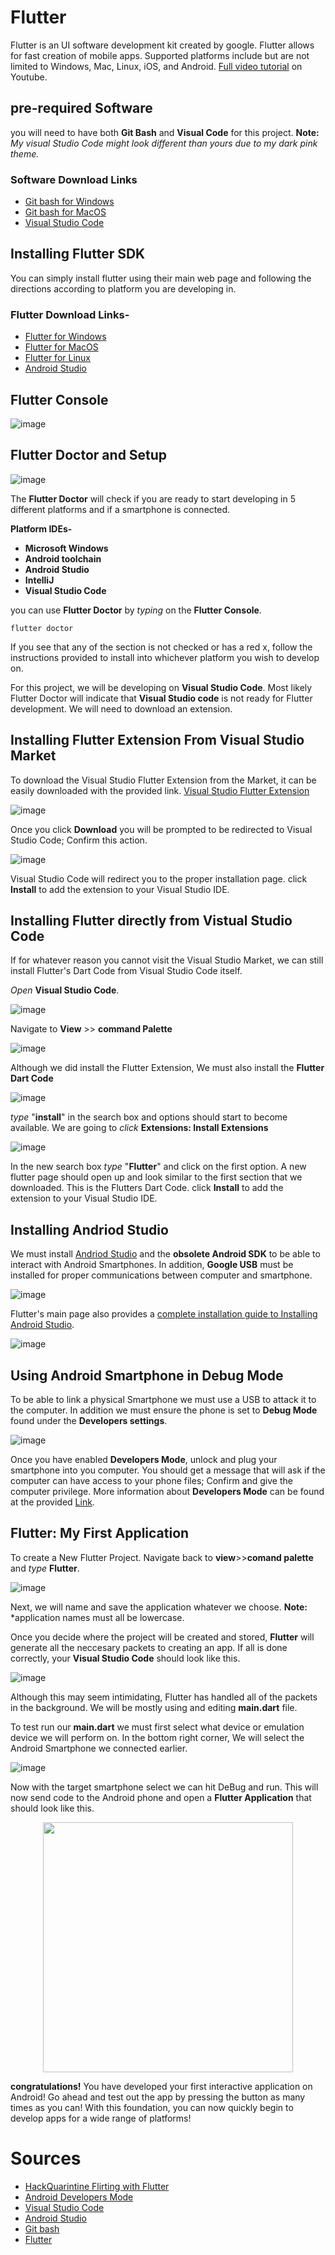 # Flutter

Flutter is an UI software development kit created by google. Flutter allows for fast creation of mobile apps. Supported platforms include but are not limited to Windows, Mac, Linux, iOS, and Android. [Full video tutorial](https://www.youtube.com/watch?v=2tmAQ3RGh1w) on Youtube.

## pre-required Software

you will need to have both **Git Bash** and **Visual Code** for this project. **Note:** *My visual Studio Code might look different than yours due to my dark pink theme.* 

### Software Download Links
- [Git bash for Windows](https://gitforwindows.org/)
- [Git bash for MacOS](https://git-scm.com/download/mac)
- [Visual Studio Code](https://code.visualstudio.com/)


## Installing Flutter SDK

You can simply install flutter using their main web page and following the directions according to platform you are developing in.

### **Flutter Download Links-**
- [Flutter for Windows](https://flutter.dev/docs/get-started/install/windows)
- [Flutter for MacOS](https://flutter.dev/docs/get-started/install/macos)
- [Flutter for Linux](https://flutter.dev/docs/get-started/install/linux)
- [Android Studio](https://developer.android.com/studio)

## Flutter Console

![image](https://raw.githubusercontent.com/jordanadrianoo/Hack-Quarantine-2020/master/Repository%20Images/Flutter%20images/Flutter%20cmd.JPG)

## Flutter Doctor and Setup

![image](https://raw.githubusercontent.com/jordanadrianoo/Hack-Quarantine-2020/master/Repository%20Images/Flutter%20images/Flutter%20Doctor.JPG)

The **Flutter Doctor** will check if you are ready to start developing in 5 different platforms and if a smartphone is connected.

**Platform IDEs-**
- **Microsoft Windows**
- **Android toolchain**
- **Android Studio**
- **IntelliJ**
- **Visual Studio Code**

you can use **Flutter Doctor** by *typing* on the **Flutter Console**. 

```
flutter doctor
```

If you see that any of the section is not checked or has a red x, follow the instructions provided to install into whichever platform you wish to develop on.

For this project, we will be developing on **Visual Studio Code**. Most likely Flutter Doctor will indicate that **Visual Studio code** is not ready for Flutter development. We will need to download an extension.

## Installing Flutter Extension From Visual Studio Market
To download the Visual Studio Flutter Extension from the Market, it can be easily downloaded with the provided link.
[Visual Studio Flutter Extension](https://marketplace.visualstudio.com/items?itemName=Dart-Code.flutter)

![image](https://raw.githubusercontent.com/jordanadrianoo/Hack-Quarantine-2020/master/Repository%20Images/Flutter%20images/VS%20Flutter%20Extension.JPG)

Once you click **Download** you will be prompted to be redirected to Visual Studio Code; Confirm this action.

![image](https://raw.githubusercontent.com/jordanadrianoo/Hack-Quarantine-2020/master/Repository%20Images/Flutter%20images/VS%20Extension%20Download.JPG)

Visual Studio Code will redirect you to the proper installation page. click **Install** to add the extension to your Visual Studio IDE. 

## Installing Flutter directly from Vistual Studio Code

If for whatever reason you cannot visit the Visual Studio Market, we can still install Flutter's Dart Code from Visual Studio Code itself.

*Open* **Visual Studio Code**.

![image](https://raw.githubusercontent.com/jordanadrianoo/Hack-Quarantine-2020/master/Repository%20Images/Flutter%20images/blank%20studio%20workspace.JPG)

Navigate to **View** >> **command Palette**

![image](https://raw.githubusercontent.com/jordanadrianoo/Hack-Quarantine-2020/master/Repository%20Images/Flutter%20images/Command%20Palette.JPG)

Although we did install the Flutter Extension, We must also install the **Flutter Dart Code** 

![image](https://raw.githubusercontent.com/jordanadrianoo/Hack-Quarantine-2020/master/Repository%20Images/Flutter%20images/Install%20Extensions.JPG)

*type* "**install**" in the search box and options should start to become available. We are going to *click* **Extensions: Install Extensions**

![image](https://raw.githubusercontent.com/jordanadrianoo/Hack-Quarantine-2020/master/Repository%20Images/Flutter%20images/Flutter%20Dart%20Code.JPG)

In the new search box *type* "**Flutter**" and click on the first option. A new flutter page should open up and look similar to the first section that we downloaded. This is the Flutters Dart Code. click **Install** to add the extension to your Visual Studio IDE.

## Installing Andriod Studio

We must install [Andriod Studio](https://developer.android.com/studio) and the **obsolete Android SDK** to be able to interact with Android Smartphones. In addition, **Google USB** must be installed for proper communications between computer and smartphone.

![image](https://raw.githubusercontent.com/jordanadrianoo/Hack-Quarantine-2020/master/Repository%20Images/Flutter%20images/Android%20Studio.JPG)

Flutter's main page also provides a [complete installation guide to Installing Android Studio](https://flutter.dev/docs/get-started/install/windows).

![image](https://raw.githubusercontent.com/jordanadrianoo/Hack-Quarantine-2020/master/Repository%20Images/Flutter%20images/Flutter%20Android%20guide.JPG)


## Using Android Smartphone in Debug Mode

To be able to link a physical Smartphone we must use a USB to attack it to the computer. In addition we must ensure the phone is set to **Debug Mode** found under the **Developers settings**. 

![image](https://raw.githubusercontent.com/jordanadrianoo/Hack-Quarantine-2020/master/Repository%20Images/Flutter%20images/Developers%20Mode.JPG)
 
 Once you have enabled **Developers Mode**, unlock and plug your smartphone into you computer. You should get a message that will ask if the computer can have access to your phone files; Confirm and give the computer privilege. More information about **Developers Mode** can be found at the provided [Link](https://developer.android.com/studio/debug/dev-options).  


## Flutter: My First Application

To create a New Flutter Project. Navigate back to **view**>>**comand palette** and *type* **Flutter**.

![image](https://raw.githubusercontent.com/jordanadrianoo/Hack-Quarantine-2020/master/Repository%20Images/Flutter%20images/Flutter%20new%20project.JPG)

Next, we will name and save the application whatever we choose. **Note:** *application names must all be lowercase.

Once you decide where the project will be created and stored, **Flutter** will generate all the neccesary packets to creating an app. If all is done correctly, your **Visual Studio Code** should look like this.

![image](https://raw.githubusercontent.com/jordanadrianoo/Hack-Quarantine-2020/master/Repository%20Images/Flutter%20images/myapp%20created.JPG)

Although this may seem intimidating, Flutter has handled all of the packets in the background. We will be mostly using and editing **main.dart** file.

To test run our **main.dart** we must first select what device or emulation device we will perform on. In the bottom right corner, We will select the Android Smartphone we connected earlier. 

![image](https://raw.githubusercontent.com/jordanadrianoo/Hack-Quarantine-2020/master/Repository%20Images/Flutter%20images/Android%20Emulator.JPG)

Now with the target smartphone select we can hit DeBug and run. This will now send code to the Android phone and open a **Flutter Application** that should look like this.

<p align="center">
<img src="https://raw.githubusercontent.com/jordanadrianoo/Hack-Quarantine-2020/master/Repository%20Images/Flutter%20images/App%20Demo.JPG" width="400">
</p>

**congratulations!** You have developed your first interactive application on Android! Go ahead and test out the app by pressing the button as many times as you can! With this foundation, you can now quickly begin to develop apps for a wide range of platforms!

# Sources

- [HackQuarintine Flirting with Flutter](https://www.youtube.com/watch?v=2tmAQ3RGh1w)
- [Android Developers Mode](https://developer.android.com/studio/debug/dev-options)  
- [Visual Studio Code](https://code.visualstudio.com/)
- [Android Studio](https://developer.android.com/studio)
- [Git bash](https://gitforwindows.org/)
- [Flutter](https://flutter.dev/)






